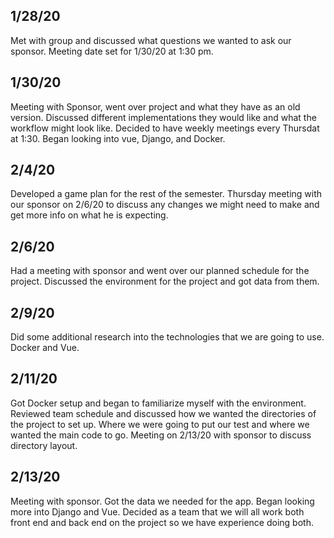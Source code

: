 ## 1/28/20
Met with group and discussed what questions we wanted to ask our sponsor. Meeting date set for 1/30/20 at 1:30 pm.

## 1/30/20
Meeting with Sponsor, went over project and what they have as an old version. Discussed different implementations
they would like and what the workflow might look like. Decided to have weekly meetings every Thursdat at 1:30. Began looking into vue, Django, and Docker.

## 2/4/20
Developed a game plan for the rest of the semester. Thursday meeting with our sponsor on 2/6/20 to discuss any changes we might need to make and get more info on what he is expecting.

## 2/6/20
Had a meeting with sponsor and went over our planned schedule for the project. Discussed the environment for the project and got data from them.

## 2/9/20
Did some additional research into the technologies that we are going to use. Docker and Vue.

## 2/11/20
Got Docker setup and began to familiarize myself with the environment. Reviewed team schedule and discussed how we wanted the directories of the project to set up. Where we were going to put our test and where we wanted the main code to go. Meeting on 2/13/20 with sponsor to discuss directory layout.

## 2/13/20
Meeting with sponsor. Got the data we needed for the app. Began looking more into Django and Vue. Decided as a team that we will all work both front end and back end on the project so we have experience doing both.

